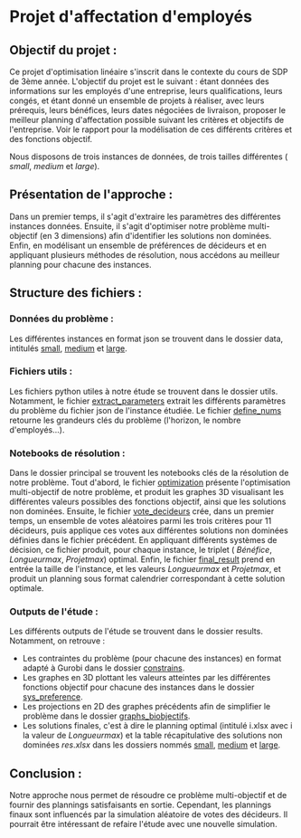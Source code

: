# Projet d'affectation d'employés

## Objectif du projet :
Ce projet d'optimisation linéaire s'inscrit dans le contexte du cours de SDP de 3ème année.
L'objectif du projet est le suivant : étant données des informations sur les employés d'une entreprise, leurs qualifications, leurs congés, et étant donné un ensemble de projets à réaliser, avec leurs prérequis, leurs bénéfices, leurs dates négociées de livraison, proposer le meilleur planning d'affectation possible suivant les critères et objectifs de l'entreprise. Voir le rapport pour la modélisation de ces différents critères et des fonctions objectif.

Nous disposons de trois instances de données, de trois tailles différentes ( $small$, $medium$ et $large$).

## Présentation de l'approche :
Dans un premier temps, il s'agit d'extraire les paramètres des différentes instances données. Ensuite, il s'agit d'optimiser notre problème multi-objectif (en 3 dimensions) afin d'identifier les solutions non dominées. Enfin, en modélisant un ensemble de préférences de décideurs et en appliquant plusieurs méthodes de résolution, nous accédons au meilleur planning pour chacune des instances.

## Structure des fichiers :

### Données du problème :
Les différentes instances en format json se trouvent dans le dossier data, intitulés [small](data/small.json), [medium](data/medium.json) et [large](data/large.json).

### Fichiers utils :
Les fichiers python utiles à notre étude se trouvent dans le dossier utils. Notamment, le fichier [extract_parameters](utils/extract_parameters.py) extrait les différents paramètres du problème du fichier json de l'instance étudiée.
Le fichier [define_nums](utils/define_nums.py) retourne les grandeurs clés du problème (l'horizon, le nombre d'employés...).

### Notebooks de résolution :
Dans le dossier principal se trouvent les notebooks clés de la résolution de notre problème.
Tout d'abord, le fichier [optimization](optimization.ipynb) présente l'optimisation multi-objectif de notre problème, et produit les graphes 3D visualisant les différentes valeurs possibles des fonctions objectif, ainsi que les solutions non dominées.
Ensuite, le fichier [vote_decideurs](vote_decideurs.ipynb) crée, dans un premier temps, un ensemble de votes aléatoires parmi les trois critères pour 11 décideurs, puis applique ces votes aux différentes solutions non dominées définies dans le fichier précédent. En appliquant différents systèmes de décision, ce fichier produit, pour chaque instance, le triplet ( $Bénéfice$, $Longueur max$, $Projet max$) optimal.
Enfin, le fichier [final_result](final_result.ipynb) prend en entrée la taille de l'instance, et les valeurs $Longueur max$ et $Projet max$, et produit un planning sous format calendrier correspondant à cette solution optimale.

### Outputs de l'étude :
Les différents outputs de l'étude se trouvent dans le dossier results. Notamment, on retrouve :
- Les contraintes du problème (pour chacune des instances) en format adapté à Gurobi dans le dossier [constrains](results/constraints/).
- Les graphes en 3D plottant les valeurs atteintes par les différentes fonctions objectif pour chacune des instances dans le dossier [sys_preference](results/sys_preference/).
- Les projections en 2D des graphes précédents afin de simplifier le problème dans le dossier [graphs_biobjectifs](results/graphs_biobjectifs/).
- Les solutions finales, c'est à dire le planning optimal (intitulé i.xlsx avec i la valeur de $Longueur max$) et la table récapitulative des solutions non dominées $res.xlsx$ dans les dossiers nommés [small](results/final/small/), [medium](results/final/medium/) et [large](results/final/large/).

## Conclusion :
Notre approche nous permet de résoudre ce problème multi-objectif et de fournir des plannings satisfaisants en sortie. Cependant, les plannings finaux sont influencés par la simulation aléatoire de votes des décideurs. Il pourrait être intéressant de refaire l'étude avec une nouvelle simulation.
